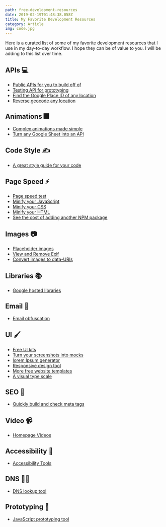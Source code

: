 ```yaml
---
path: free-development-resources
date: 2019-02-19T01:48:38.058Z
title: My Favorite Development Resources
category: Article
img: code.jpg
---
```


Here is a curated list of some of my favorite development resources that I use in my day-to-day workflow. I hope they can be of value to you. I will be adding to this list over time.

## APIs 💻

- <a href="https://public-apis.xyz/" target="_blank_">Public APIs for you to build off of</a>
- <a href="https://jsonplaceholder.typicode.com/" target="_blank">Testing API for prototyping</a>
- <a href="https://developers.google.com/places/place-id" target="_blank">Find the Google Place ID of any location</a>
- <a href="https://google-developers.appspot.com/maps/documentation/utils/geocoder/" target="_blank">Reverse geocode any location</a>

## Animations 🎆

- <a href="https://animejs.com/" target="_blank">Complex animations made simple</a>
- <a href="https://sheety.co/" target="_blank">Turn any Google Sheet into an API</a>

## Code Style ✍️

- <a href="http://udacity.github.io/frontend-nanodegree-styleguide/index.html" target="_blank">A great style guide for your code</a>

## Page Speed ⚡

- <a href="https://tools.pingdom.com/" target="_blank">Page speed test</a>
- <a href="https://skalman.github.io/UglifyJS-online/" target="_blank">Minify your JavaScript</a>
- <a href="https://cssminifier.com/" target="_blank">Minify your CSS</a>
- <a href="https://kangax.github.io/html-minifier/" target="_blank">Minify your HTML</a>
- <a href="https://bundlephobia.com/" target="_blank">See the cost of adding another NPM package</a>

## Images 📷

- <a href="http://placeimg.com/" target="_blank">Placeholder images</a>
- <a href="https://www.verexif.com/en/" target="_blank">View and Remove Exif</a>
- <a href="https://websemantics.uk/tools/image-to-data-uri-converter/" target="_blank">Convert images to data-URIs</a>

## Libraries 📚

- <a href="https://developers.google.com/speed/libraries/" target="_blank">Google hosted libraries</a>

## Email 📧

- <a href="https://www.albionresearch.com/misc/obfuscator.php" target="_blank">Email obfuscation</a>

## UI 🖌️

- <a href="https://www.creative-tim.com/bootstrap-themes/ui-kit" target="_blank">Free UI kits</a>
- <a href="https://www.screely.com/" target="_blank">Turn your screenshots into mocks</a>
- <a href="https://loremipsum.io/" target="_blank">lorem Ipsum generator</a>
- <a href="http://www.responsinator.com/" target="_blank">Responsive design tool</a>
- <a href="https://templated.co/" target="_blank">More free website templates</a>
- <a href="https://type-scale.com/" target="_blank">A visual type scale</a>

## SEO 🔎

- <a href="http://www.heymeta.com/" target="_blank">Quickly build and check meta tags</a>

## Video 📹

- <a href="https://coverr.co/" target="_blank">Homepage Videos</a>

## Accessibility 🧔

- <a href="https://progressivetooling.com/" target="_blank">Accessibility Tools</a>

## DNS 👩‍💻

- <a href="https://www.ultratools.com/tools/dnsLookup" target="_blank">DNS lookup tool</a>

## Prototyping 📐

- <a href="https://jsfiddle.net/" target="_blank">JavaScript prototyping tool</a>
